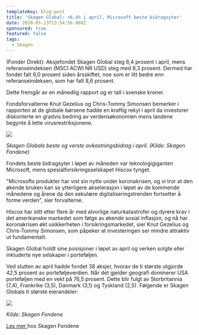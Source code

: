 ```yaml
---
templateKey: blog-post
title: 'Skagen Global: +6,4% i april, Microsoft beste bidragsyter'
date: 2020-05-13T13:54:56.068Z
sponsored: true
featured: false
tags:
  - Skagen
---
```

(Fonder Direkt): Aksjefondet Skagen Global steg 6,4 prosent i april, mens referanseindeksen (MSCI ACWI NR USD) steg med 8,3 prosent. Dermed har fondet falt 6,0 prosent siden årsskiftet, noe som er litt bedre enn referanseindeksen, som har falt 8,6 prosent.



Dette fremgår av en månedlig rapport og er tall i svenske kroner.



Fondsforvalterne Knut Gezelius og Chris-Tommy Simonsen bemerker i rapporten at de globale børsene hadde en kraftig rekyl i april da investorer diskonterte en gradvis bedring av verdensøkonomien mens landene begynte å lette virusrestriksjonene.

![](/img/global.png)

_Skagen Globals beste og verste avkastningsbidrag i april. (Kilde: Skagen Fondene)_



Fondets beste bidragsyter i løpet av måneden var teknologigiganten Microsoft, mens spesialforsikringsselskapet Hiscox tynget.



"Microsofts produkter har vist sin nytte under koronakrisen, og vi tror at den økende bruken kan se ytterligere akselerasjon i løpet av de kommende månedene og årene da den sekulære digitaliseringstrenden fortsetter å forme verden", sier forvalterne.



Hiscox har slitt etter flere år med alvorlige naturkatastrofer og dyrere krav i det amerikanske markedet som følge av økende sosial inflasjon, og nå har koronakrisen økt usikkerheten i forsikringsmarkedet, sier Knut Gezelius og Chris-Tommy Simonsen, som påpeker at investeringen ser mindre attraktiv ut fundamentalt.



Skagen Global holdt sine posisjoner i løpet av april og verken solgte eller inkluderte nye selskaper i porteføljen.



Ved slutten av april hadde fondet 38 aksjer, hvorav de ti største utgjorde 42,5 prosent av porteføljeverdien. Når det gjelder geografi dominerer USA porteføljen med en vekt på 76,5 prosent. Dette blir fulgt av Storbritannia (7,4), Frankrike (3,5), Danmark (3,1) og Tyskland (2,5). Følgende er Skagen Globals ti største eierandeler:



![](/img/global2.png)

_Kilde: Skagen Fondene_



[Les mer ](https://www.skagenfondene.no/)hos Skagen Fondene
